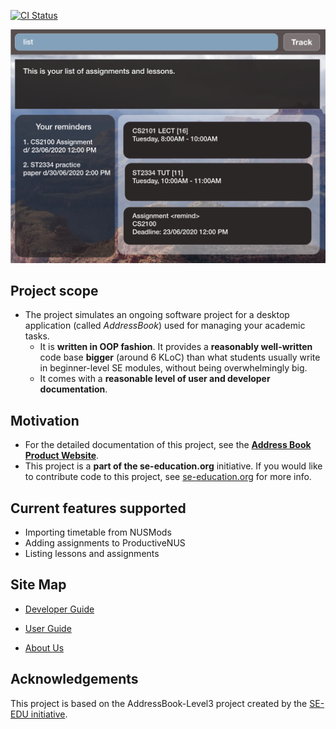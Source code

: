 [![CI Status](https://github.com/se-edu/addressbook-level3/workflows/Java%20CI/badge.svg)](https://github.com/se-edu/addressbook-level3/actions)

![Ui](docs/images/Ui.png)

## Project scope
  
* The project simulates an ongoing software project for a desktop application (called _AddressBook_) used for managing your academic tasks.
  * It is **written in OOP fashion**. It provides a **reasonably well-written** code base **bigger** (around 6 KLoC) than what students usually write in beginner-level SE modules, without being overwhelmingly big.
  * It comes with a **reasonable level of user and developer documentation**.
## Motivation

* For the detailed documentation of this project, see the **[Address Book Product Website](https://se-education.org/addressbook-level3)**.
* This project is a **part of the se-education.org** initiative. If you would like to contribute code to this project, see [se-education.org](https://se-education.org#https://se-education.org/#contributing) for more info.

## Current features supported
* Importing timetable from NUSMods
* Adding assignments to ProductiveNUS
* Listing lessons and assignments 


## Site Map
* [Developer Guide](https://ay2021s1-cs2103t-f11-3.github.io/tp/DeveloperGuide.html)

* [User Guide](https://ay2021s1-cs2103t-f11-3.github.io/tp/UserGuide.html)

* [About Us](https://ay2021s1-cs2103t-f11-3.github.io/tp/AboutUs.html)

## Acknowledgements

This project is based on the AddressBook-Level3 project created by the [SE-EDU initiative](https://se-education.org).